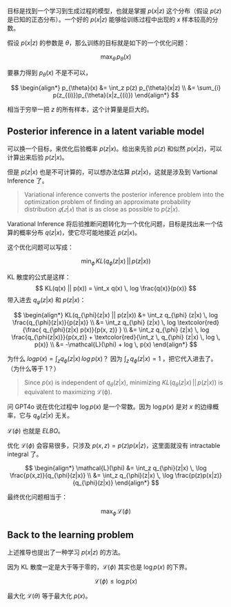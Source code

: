 目标是找到一个学习到生成过程的模型，也就是掌握 $p(x|z)$ 这个分布（假设 $p(z)$ 是已知的正态分布）。一个好的 $p(x|z)$ 能够给训练过程中出现的 $x$ 样本较高的分数。

假设 $p(x|z)$ 的参数是 $\theta$，那么训练的目标就是如下的一个优化问题：

$$
\max_{\theta} \, p_{\theta}(x)
$$

要暴力得到 $p_{\theta}(x)$ 不是不可以，

$$
\begin{align*}
p_{\theta}(x) &= \int_z p(z) p_{\theta}(x|z) \\
&= \sum_{i} p(z_{(i)})p_{\theta}(x|z_{(i)})
\end{align*}
$$

相当于穷举一把 $z$ 的所有样本，这个计算量是巨大的。
## Posterior inference in a latent variable model

可以换一个目标，来优化后验概率 $p(z|x)$。给出来先验 $p(z)$ 和似然 $p(x|z)$，可以计算出来后验 $p(z|x)$。

但是 $p(z|x)$ 也是不可计算的，可以想办法估算 $p(z|x)$，这就是涉及到 Vartional Inference 了。

> Variational inference converts the posterior inference problem into the optimization problem of finding an approximate probability distribution $𝑞(𝑧|𝑥)$ that is as close as possible to $p(z|x)$.

Varational Inference 将后验推断问题转化为一个优化问题，目标是找出来一个估算的概率分布 $q(z|x)$，使它尽可能地接近 $p(z|x)$。

这个优化问题可以写成：

$$
\min_{\phi} \,  KL(q_{\phi}(z|x) \, || \, p(z|x))
$$

KL 散度的公式是这样：$$ KL(q(x) || p(x)) = \int_x q(x) \, log \frac{q(x)}{p(x)} $$
带入进去 $q_{\varphi}(z|x)$ 和 $p(z|x)$：

$$
\begin{align*}
KL(q_{\phi}(z|x) || p(z|x)) 
&= \int_z q_{\phi} (z|x) \, log \frac{q_{\phi}(z|x)}{p(z|x)} \\
&= \int_z q_{\phi} (z|x) \, log \textcolor{red}{\frac{ q_{\phi}(z|x) p(x)}{p(x, z)} } \\
&= \int_z q_{\phi} (z|x) \, log \frac{q_{\phi(z|x)}}{p(x,z)} + \textcolor{red}{\int_z \, q_{\phi} (z|x) \, log \, p(x)} \\
&= -\mathcal{L}(\phi) + log \, p(x)
\end{align*}
$$

为什么 $log p(x) = \int_z q_{\phi}(z|x) \, log \, p(x)？$ 因为 $\int_z \, q_{\phi} (z|x) = 1$ ，把它代入进去了。（为什么等于 1？）

> Since $p(x)$ is independent of $q_{\theta}(z|x)$, minimizing $KL(q_{\theta}(z|x) \,|| \, p(z|x))$ is equivalent to maximizing $\mathcal{L(\phi)}$.

问 GPT4o 说在优化过程中 $\log p(x)$ 是一个常数。因为 $\log p(x)$ 是对 $x$ 的边缘概率，它与 $q_{\phi}(z|x)$ 无关。

$\mathcal{L}(\phi)$ 也就是 $ELBO$。

优化 $\mathcal{L}(\phi)$ 会容易很多，只涉及 $p(x, z) = p(z) p(x|z)$，这里面就没有 intractable integral 了。

$$
\begin{align*}
\mathcal{L}(\phi) 
&= \int_z q_{\phi}(z|x) \, \log \frac{p(x,z)}{q_{\phi}(z|x)} \\
&= \int_z q_{\phi}(z|x) \, \log \frac{p(z)p(x|z)}{q_{\phi}(z|x)}
\end{align*}
$$


最终优化问题相当于：

$$
\max_{\phi} \, \mathcal{L}(\phi)
$$
## Back to the learning problem

上述推导也提出了一种学习 $p(x|z)$ 的方法。

因为 KL 散度一定是大于等于零的，$\mathcal{L}(\phi)$ 其实也是 $\log p(x)$ 的下界。

$$
\mathcal{L}(\phi) \le \log p(x)
$$

最大化 $\mathcal{L}(\theta)$ 等于最大化 $p(x)$。
